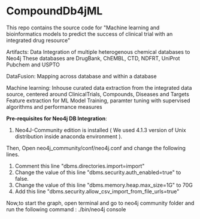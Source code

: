 # CompoundDb4jML



This repo contains the source code for "Machine learning and bioinformatics models to predict the success of clinical trial with an integrated drug resource"

Artifacts:
    Data Integration of multiple heterogenous chemical databases to Neo4j
    These databases are DrugBank, ChEMBL, CTD, NDFRT, UniProt Pubchem and USPTO

DataFusion: 
    Mapping across database and within a database 

Machine learning:
    Inhouse curated data extraction from the integrated data source, centered around ClinicalTrials, Compounds, Diseases and Targets
    Feature extraction for ML
    Model Training, paramter tuning with supervised algorithms and performance measures

**Pre-requisites for Neo4j DB Integration**: 

1. Neo4J-Community edition is installed ( We used 4.1.3 version of Unix distribution inside anaconda environment ).

Then, Open neo4j_community/conf/neo4j.conf and change the following lines.

1. Comment this line "dbms.directories.import=import"
2. Change the value of this line "dbms.security.auth_enabled=true" to false.
3. Change the value of this line "dbms.memory.heap.max_size=1G" to 70G
4. Add this line "dbms.security.allow_csv_import_from_file_urls=true"

Now,to start the graph, open terminal and go to neo4j community folder and run the following command : ./bin/neo4j console 
